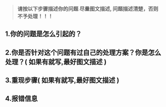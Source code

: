 > ### 请按以下步骤描述你的问题 尽量图文描述, 问题描述清楚，否则不予处理！！！
## 1.你的问题是怎么引起的？






## 2.你是否针对这个问题有过自己的处理方案？你是怎么处理？( **如果有就写,最好图文描述** )







## 3.重现步骤( **如果有就写,最好图文描述** )








## 4.报错信息









